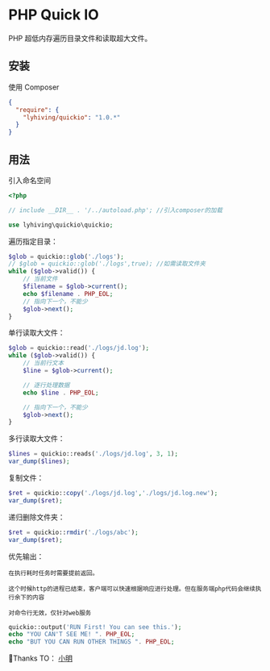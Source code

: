 # PHP Quick IO

PHP 超低内存遍历目录文件和读取超大文件。

## 安装

使用 Composer

```json
{
  "require": {
    "lyhiving/quickio": "1.0.*"
  }
}
```

## 用法

引入命名空间

```php
<?php

// include __DIR__ . '/../autoload.php'; //引入composer的加载

use lyhiving\quickio\quickio;

```

遍历指定目录：

```php
$glob = quickio::glob('./logs');
// $glob = quickio::glob('./logs',true); //如需读取文件夹
while ($glob->valid()) {
    // 当前文件
    $filename = $glob->current();
    echo $filename . PHP_EOL;
    // 指向下一个，不能少
    $glob->next();
}
```

单行读取大文件：

```php
$glob = quickio::read('./logs/jd.log');
while ($glob->valid()) {
    // 当前行文本
    $line = $glob->current();

    // 逐行处理数据
    echo $line . PHP_EOL;

    // 指向下一个，不能少
    $glob->next();
}
```

多行读取大文件：

```php
$lines = quickio::reads('./logs/jd.log', 3, 1);
var_dump($lines);
```

复制文件：

```php
$ret = quickio::copy('./logs/jd.log','./logs/jd.log.new');
var_dump($ret);
```

递归删除文件夹：

```php
$ret = quickio::rmdir('./logs/abc');
var_dump($ret);
```

优先输出：

`在执行耗时任务时需要提前返回。`

`这个时候http的进程已结束，客户端可以快速根据响应进行处理。但在服务端php代码会继续执行余下的内容`

`对命令行无效，仅针对web服务`

```php
quickio::output('RUN First! You can see this.');
echo "YOU CAN'T SEE ME! ". PHP_EOL;
echo "BUT YOU CAN RUN OTHER THINGS ". PHP_EOL;
```

🌹Thanks TO： [小明](https://segmentfault.com/a/1190000019051193)

